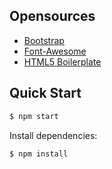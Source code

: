 
## Opensources

- [Bootstrap](http://getbootstrap.com/)
- [Font-Awesome](http://fontawesome.io/)
- [HTML5 Boilerplate](https://html5boilerplate.com/)

## Quick Start
```bash
$ npm start
```

Install dependencies:

```bash
$ npm install
```
